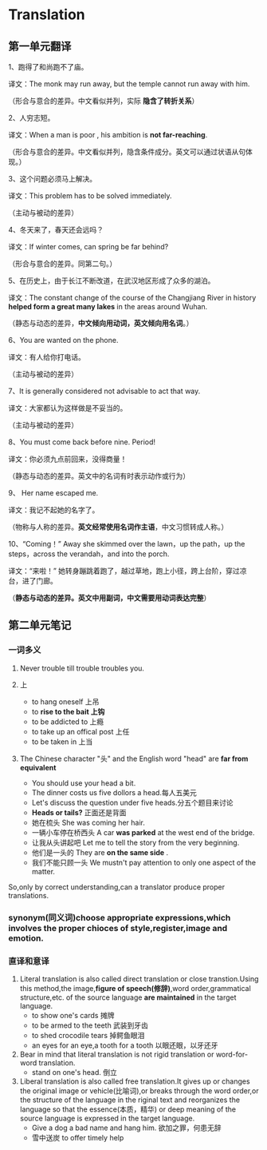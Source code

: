 # Translation

## 第一单元翻译

1、跑得了和尚跑不了庙。

译文：The monk may run away, but the temple cannot run away with him.

（形合与意合的差异。中文看似并列，实际 __隐含了转折关系__）

2、人穷志短。

译文：When a man is poor , his ambition is __not far-reaching__.

（形合与意合的差异。中文看似并列，隐含条件成分。英文可以通过状语从句体现。）

3、这个问题必须马上解决。

译文：This problem has to be solved immediately.

（主动与被动的差异）

4、冬天来了，春天还会远吗？

译文：If winter comes, can spring be far behind?

（形合与意合的差异。同第二句。）

5、在历史上，由于长江不断改道，在武汉地区形成了众多的湖泊。

译文：The constant change of the course of the Changjiang River in history __helped form a great many lakes__ in the areas around Wuhan.

（静态与动态的差异，__中文倾向用动词，英文倾向用名词__。）

6、You are wanted on the phone.

译文：有人给你打电话。

（主动与被动的差异）

7、It is generally considered not advisable to act that way.

译文：大家都认为这样做是不妥当的。

（主动与被动的差异）

8、You must come back before nine. Period!

译文：你必须九点前回来，没得商量！

（静态与动态的差异。英文中的名词有时表示动作或行为）

9、 Her  name  escaped  me.

译文：我记不起她的名字了。

（物称与人称的差异。__英文经常使用名词作主语__，中文习惯转成人称。）

10、“Coming！”  Away she skimmed over the lawn，up the path，up the steps，across the verandah，and into the porch.

译文：“来啦！” 她转身蹦跳着跑了，越过草地，跑上小径，跨上台阶，穿过凉台，进了门廊。

（__静态与动态的差异。英文中用副词，中文需要用动词表达完整__）

## 第二单元笔记

### 一词多义

1. Never trouble till trouble troubles you.
2. 上
   - to hang oneself 上吊
   - to __rise to the bait 上钩__
   - to be addicted to 上瘾
   - to take up an offical post 上任
   - to be taken in 上当

3. The Chinese character "头" and the English word "head" are __far from equivalent__
   - You should use your head a bit.
   - The dinner costs us five dollors a head.每人五美元
   - Let's discuss the question under five heads.分五个题目来讨论
   - __Heads or tails?__ 正面还是背面
   - 她在梳头 She was coming her hair.
   - 一辆小车停在桥西头 A car __was parked__ at the west end of the bridge.
   - 让我从头讲起吧 Let me to tell the story from the very beginning.
   - 他们是一头的 They are __on the same side__ .
   - 我们不能只顾一头 We mustn't pay attention to only one aspect of the matter.

So,only by correct understanding,can a translator produce proper translations.

### synonym(同义词)choose appropriate expressions,which involves the proper chioces of style,register,image and emotion.

### 直译和意译

1. Literal translation is also called direct translation or close transtion.Using this method,the image,__figure of speech(修辞)__,word order,grammatical structure,etc. of the source language __are maintained__ in the target language.
   - to show one's cards 摊牌
   - to be armed to the teeth 武装到牙齿
   - to shed crocodile tears 掉鳄鱼眼泪
   - an eyes for an eye,a tooth for a tooth 以眼还眼，以牙还牙
2. Bear in mind that literal translation is not rigid translation or word-for-word translation.
   - stand on one's head. 倒立
3. Liberal translation is also called free translation.It gives up or changes the original image or vehicle(比喻词),or breaks through the word order,or the structure of the language in the riginal text and reorganizes the language so that the essence(本质，精华) or deep meaning of the source language is expressed in the target language.
   - Give a dog a bad name and hang him. 欲加之罪，何患无辞
   - 雪中送炭 to offer timely help 